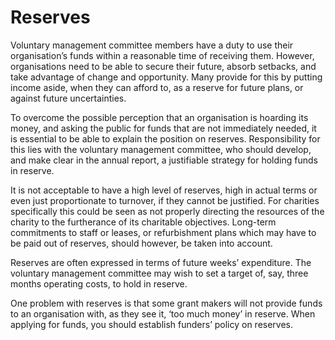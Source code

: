 # Reserves

Voluntary management committee members have a duty to use their organisation’s funds within a reasonable time of receiving them. However, organisations need to be able to secure their future, absorb setbacks, and take advantage of change and opportunity. Many provide for this by putting income aside, when they can afford to, as a reserve for future plans, or against future uncertainties.

To overcome the possible perception that an organisation is hoarding its money, and asking the public for funds that are not immediately needed, it is essential to be able to explain the position on reserves. Responsibility for this lies with the voluntary management committee, who should develop, and make clear in the annual report, a justifiable strategy for holding funds in reserve.

It is not acceptable to have a high level of reserves, high in actual terms or even just proportionate to turnover, if they cannot be justified. For charities specifically this could be seen as not properly directing the resources of the charity to the furtherance of its charitable objectives. Long-term commitments to staff or leases, or refurbishment plans which may have to be paid out of reserves, should however, be taken into account.

Reserves are often expressed in terms of future weeks’ expenditure. The voluntary management committee may wish to set a target of, say, three months operating costs, to hold in reserve.

One problem with reserves is that some grant makers will not provide funds to an organisation with, as they see it, ‘too much money’ in reserve. When applying for funds, you should establish funders’ policy on reserves.
